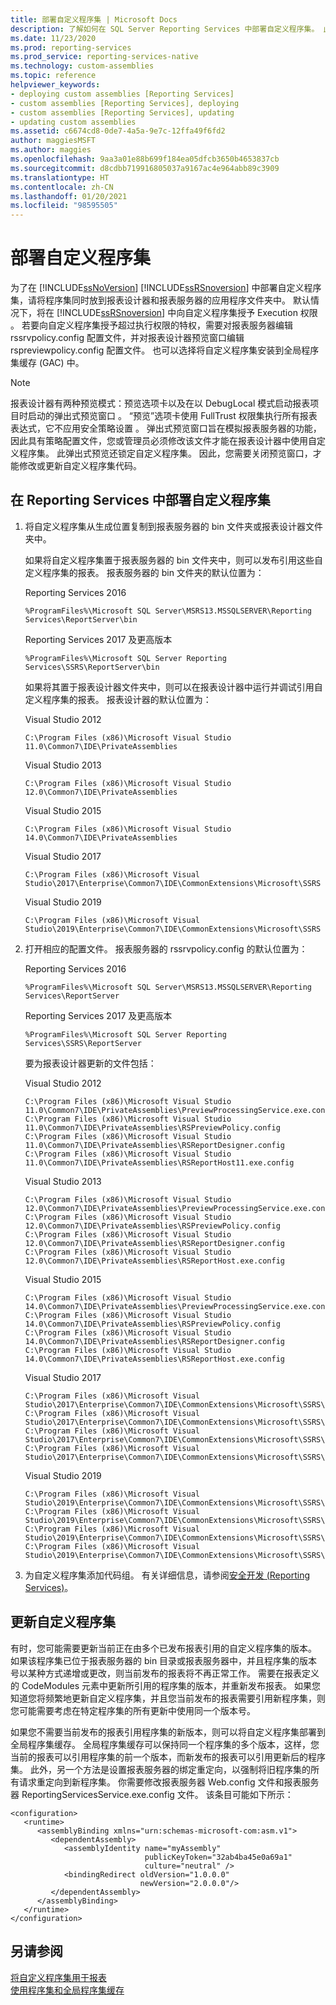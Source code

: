 ```yaml
---
title: 部署自定义程序集 | Microsoft Docs
description: 了解如何在 SQL Server Reporting Services 中部署自定义程序集。 此外，了解如何授予自定义程序集执行权限以外的特权。
ms.date: 11/23/2020
ms.prod: reporting-services
ms.prod_service: reporting-services-native
ms.technology: custom-assemblies
ms.topic: reference
helpviewer_keywords:
- deploying custom assemblies [Reporting Services]
- custom assemblies [Reporting Services], deploying
- custom assemblies [Reporting Services], updating
- updating custom assemblies
ms.assetid: c6674cd8-0de7-4a5a-9e7c-12ffa49f6fd2
author: maggiesMSFT
ms.author: maggies
ms.openlocfilehash: 9aa3a01e88b699f184ea05dfcb3650b4653837cb
ms.sourcegitcommit: d8cdbb719916805037a9167ac4e964abb89c3909
ms.translationtype: HT
ms.contentlocale: zh-CN
ms.lasthandoff: 01/20/2021
ms.locfileid: "98595505"
---
```

# <a name="deploying-a-custom-assembly"></a>部署自定义程序集
  为了在 [!INCLUDE[ssNoVersion](../../includes/ssnoversion-md.md)] [!INCLUDE[ssRSnoversion](../../includes/ssrsnoversion-md.md)] 中部署自定义程序集，请将程序集同时放到报表设计器和报表服务器的应用程序文件夹中。 默认情况下，将在 [!INCLUDE[ssRSnoversion](../../includes/ssrsnoversion-md.md)] 中向自定义程序集授予 Execution 权限  。 若要向自定义程序集授予超过执行权限的特权，需要对报表服务器编辑 rssrvpolicy.config 配置文件，并对报表设计器预览窗口编辑 rspreviewpolicy.config 配置文件。 也可以选择将自定义程序集安装到全局程序集缓存 (GAC) 中。  
  
> [!NOTE]  
>  报表设计器有两种预览模式：预览选项卡以及在以 DebugLocal 模式启动报表项目时启动的弹出式预览窗口  。 “预览”选项卡使用 FullTrust 权限集执行所有报表表达式，它不应用安全策略设置  。 弹出式预览窗口旨在模拟报表服务器的功能，因此具有策略配置文件，您或管理员必须修改该文件才能在报表设计器中使用自定义程序集。 此弹出式预览还锁定自定义程序集。 因此，您需要关闭预览窗口，才能修改或更新自定义程序集代码。  
  
## <a name="to-deploy-a-custom-assembly-in-reporting-services"></a>在 Reporting Services 中部署自定义程序集  
  
1.  将自定义程序集从生成位置复制到报表服务器的 bin 文件夹或报表设计器文件夹中。 

     如果将自定义程序集置于报表服务器的 bin 文件夹中，则可以发布引用这些自定义程序集的报表。 报表服务器的 bin 文件夹的默认位置为：

     Reporting Services 2016
     ```
     %ProgramFiles%\Microsoft SQL Server\MSRS13.MSSQLSERVER\Reporting Services\ReportServer\bin
     ```
     Reporting Services 2017 及更高版本
     ```
     %ProgramFiles%\Microsoft SQL Server Reporting Services\SSRS\ReportServer\bin
     ```
     如果将其置于报表设计器文件夹中，则可以在报表设计器中运行并调试引用自定义程序集的报表。 报表设计器的默认位置为：

     Visual Studio 2012
     ```
     C:\Program Files (x86)\Microsoft Visual Studio 11.0\Common7\IDE\PrivateAssemblies
     ```
     Visual Studio 2013
     ```
     C:\Program Files (x86)\Microsoft Visual Studio 12.0\Common7\IDE\PrivateAssemblies
     ```
     Visual Studio 2015
     ```
     C:\Program Files (x86)\Microsoft Visual Studio 14.0\Common7\IDE\PrivateAssemblies
     ```
     Visual Studio 2017
     ```
     C:\Program Files (x86)\Microsoft Visual Studio\2017\Enterprise\Common7\IDE\CommonExtensions\Microsoft\SSRS
     ```
     Visual Studio 2019
     ```
     C:\Program Files (x86)\Microsoft Visual Studio\2019\Enterprise\Common7\IDE\CommonExtensions\Microsoft\SSRS
     ```  
2.  打开相应的配置文件。 报表服务器的 rssrvpolicy.config 的默认位置为：

     Reporting Services 2016
     ```
     %ProgramFiles%\Microsoft SQL Server\MSRS13.MSSQLSERVER\Reporting Services\ReportServer
     ```
     Reporting Services 2017 及更高版本
     ```
     %ProgramFiles%\Microsoft SQL Server Reporting Services\SSRS\ReportServer
     ```
     要为报表设计器更新的文件包括：

     Visual Studio 2012
     ```
     C:\Program Files (x86)\Microsoft Visual Studio 11.0\Common7\IDE\PrivateAssemblies\PreviewProcessingService.exe.config
     C:\Program Files (x86)\Microsoft Visual Studio 11.0\Common7\IDE\PrivateAssemblies\RSPreviewPolicy.config
     C:\Program Files (x86)\Microsoft Visual Studio 11.0\Common7\IDE\PrivateAssemblies\RSReportDesigner.config
     C:\Program Files (x86)\Microsoft Visual Studio 11.0\Common7\IDE\PrivateAssemblies\RSReportHost11.exe.config
     ```
     Visual Studio 2013
     ```
     C:\Program Files (x86)\Microsoft Visual Studio 12.0\Common7\IDE\PrivateAssemblies\PreviewProcessingService.exe.config
     C:\Program Files (x86)\Microsoft Visual Studio 12.0\Common7\IDE\PrivateAssemblies\RSPreviewPolicy.config
     C:\Program Files (x86)\Microsoft Visual Studio 12.0\Common7\IDE\PrivateAssemblies\RSReportDesigner.config
     C:\Program Files (x86)\Microsoft Visual Studio 12.0\Common7\IDE\PrivateAssemblies\RSReportHost.exe.config
     ```
     Visual Studio 2015
     ```
     C:\Program Files (x86)\Microsoft Visual Studio 14.0\Common7\IDE\PrivateAssemblies\PreviewProcessingService.exe.config
     C:\Program Files (x86)\Microsoft Visual Studio 14.0\Common7\IDE\PrivateAssemblies\RSPreviewPolicy.config
     C:\Program Files (x86)\Microsoft Visual Studio 14.0\Common7\IDE\PrivateAssemblies\RSReportDesigner.config
     C:\Program Files (x86)\Microsoft Visual Studio 14.0\Common7\IDE\PrivateAssemblies\RSReportHost.exe.config
     ```
     Visual Studio 2017
     ```
     C:\Program Files (x86)\Microsoft Visual Studio\2017\Enterprise\Common7\IDE\CommonExtensions\Microsoft\SSRS\PreviewProcessingService.exe.config
     C:\Program Files (x86)\Microsoft Visual Studio\2017\Enterprise\Common7\IDE\CommonExtensions\Microsoft\SSRS\RSPreviewPolicy.config
     C:\Program Files (x86)\Microsoft Visual Studio\2017\Enterprise\Common7\IDE\CommonExtensions\Microsoft\SSRS\RSReportDesigner.config
     C:\Program Files (x86)\Microsoft Visual Studio\2017\Enterprise\Common7\IDE\CommonExtensions\Microsoft\SSRS\RSReportHost.exe.config
     ```
     Visual Studio 2019
     ```
     C:\Program Files (x86)\Microsoft Visual Studio\2019\Enterprise\Common7\IDE\CommonExtensions\Microsoft\SSRS\PreviewProcessingService.exe.config
     C:\Program Files (x86)\Microsoft Visual Studio\2019\Enterprise\Common7\IDE\CommonExtensions\Microsoft\SSRS\RSPreviewPolicy.config
     C:\Program Files (x86)\Microsoft Visual Studio\2019\Enterprise\Common7\IDE\CommonExtensions\Microsoft\SSRS\RSReportDesigner.config
     C:\Program Files (x86)\Microsoft Visual Studio\2019\Enterprise\Common7\IDE\CommonExtensions\Microsoft\SSRS\RSReportHost.exe.config
     ```    
3.  为自定义程序集添加代码组。 有关详细信息，请参阅[安全开发 (Reporting Services)](../../reporting-services/extensions/secure-development/secure-development-reporting-services.md)。  
  
## <a name="updating-custom-assemblies"></a>更新自定义程序集  
 有时，您可能需要更新当前正在由多个已发布报表引用的自定义程序集的版本。 如果该程序集已位于报表服务器的 bin 目录或报表服务器中，并且程序集的版本号以某种方式递增或更改，则当前发布的报表将不再正常工作。 需要在报表定义的 CodeModules 元素中更新所引用的程序集的版本，并重新发布报表。 如果您知道您将频繁地更新自定义程序集，并且您当前发布的报表需要引用新程序集，则您可能需要考虑在特定程序集的所有更新中使用同一个版本号。  
  
 如果您不需要当前发布的报表引用程序集的新版本，则可以将自定义程序集部署到全局程序集缓存。 全局程序集缓存可以保持同一个程序集的多个版本，这样，您当前的报表可以引用程序集的前一个版本，而新发布的报表可以引用更新后的程序集。 此外，另一个方法是设置报表服务器的绑定重定向，以强制将旧程序集的所有请求重定向到新程序集。 你需要修改报表服务器 Web.config 文件和报表服务器 ReportingServicesService.exe.config 文件。 该条目可能如下所示：  
  
```  
<configuration>  
   <runtime>  
      <assemblyBinding xmlns="urn:schemas-microsoft-com:asm.v1">  
         <dependentAssembly>  
            <assemblyIdentity name="myAssembly"  
                              publicKeyToken="32ab4ba45e0a69a1"  
                              culture="neutral" />  
            <bindingRedirect oldVersion="1.0.0.0"  
                             newVersion="2.0.0.0"/>  
         </dependentAssembly>  
      </assemblyBinding>  
   </runtime>  
</configuration>  
```  
  
## <a name="see-also"></a>另请参阅  
 [将自定义程序集用于报表](../../reporting-services/custom-assemblies/using-custom-assemblies-with-reports.md)   
 [使用程序集和全局程序集缓存](/dotnet/framework/app-domains/working-with-assemblies-and-the-gac)  
  
